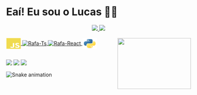 #####       <h1>Eaí! Eu sou o Lucas 👨‍💻</h1>

<div align="center">
  <a href="https://github.com/lucascard">
  <img height="170em" src="https://github-readme-stats.vercel.app/api?username=lucascard&show_icons=true&theme=dark&include_all_commits=true&count_private=true"/>
  <img height="170em" src="https://github-readme-stats.vercel.app/api/top-langs/?username=lucascard&layout=compact&langs_count=7&theme=dark"/>
</div>
  
  <div style="display: inline_block"><br>
  <img align="center" alt="Rafa-Js" height="30" width="40" src="https://raw.githubusercontent.com/devicons/devicon/master/icons/javascript/javascript-plain.svg">
  <img align="center" alt="Rafa-Ts" height="30" width="40" src="https://cdn.jsdelivr.net/gh/devicons/devicon/icons/cucumber/cucumber-plain.svg">
  <img align="center" alt="Rafa-React" height="30" width="40" src="https://cdn.jsdelivr.net/gh/devicons/devicon/icons/java/java-original.svg">
  <img align="center" alt="Rafa-Python" height="30" width="40" src="https://raw.githubusercontent.com/devicons/devicon/master/icons/python/python-original.svg">    
   <a href = "mailto:cardosolucasrodrigues@gmail.com"><img align="right" height = 140 width = 200 src="https://user-images.githubusercontent.com/54557319/144787946-30c2eba9-0591-448b-a440-941930605ff4.gif" target="_blank"></a>
</div>
  
  ##
  
  <div> 
  <a href="https://www.linkedin.com/in/lucascard" target="_blank"><img src="https://img.shields.io/badge/-LinkedIn-%230077B5?style=for-the-badge&logo=linkedin&logoColor=white" target="_blank"></a> 
    <a href="https://api.whatsapp.com/send/?phone=61998156698&text&app_absent=0" target="_blank"><img src="https://img.shields.io/badge/WhatsApp-25D366?style=for-the-badge&logo=whatsapp&logoColor=white" target="_blank"></a>
  <a href = "mailto:cardosolucasrodrigues@gmail.com"><img src="https://img.shields.io/badge/Gmail-D14836?style=for-the-badge&logo=gmail&logoColor=white" target="_blank"></a>
  
![Snake animation](https://github.com/lucascard/lucascard/blob/output/github-contribution-grid-snake.svg)

 </div>
  
  
  
  


    
    
  
 

